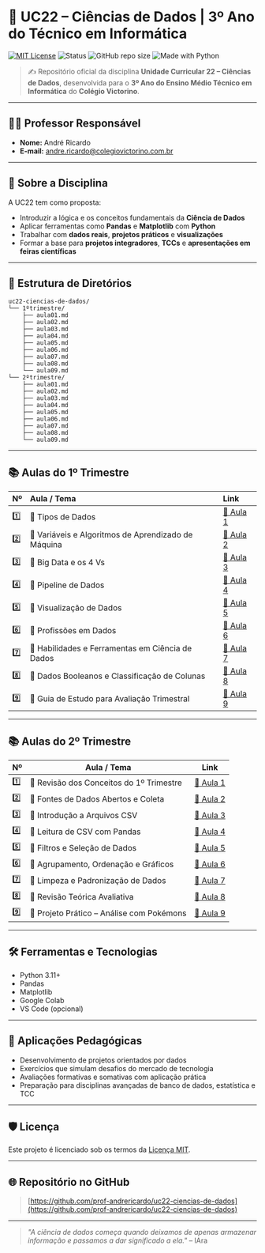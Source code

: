 # 🧠 UC22 – Ciências de Dados | 3º Ano do Técnico em Informática

[![MIT License](https://img.shields.io/badge/license-MIT-blue.svg)](LICENSE)
![Status](https://img.shields.io/badge/status-em%20desenvolvimento-yellow)
![GitHub repo size](https://img.shields.io/github/repo-size/prof-andrericardo/uc22-ciencias-de-dados)
![Made with Python](https://img.shields.io/badge/made%20with-Python%203.11-blue?logo=python&logoColor=white)

> ✍️ Repositório oficial da disciplina **Unidade Curricular 22 – Ciências de Dados**, desenvolvida para o **3º Ano do Ensino Médio Técnico em Informática** do **Colégio Victorino**.

---

## 👨‍🏫 Professor Responsável

- **Nome:** André Ricardo  
- **E-mail:** [andre.ricardo@colegiovictorino.com.br](mailto:andre.ricardo@colegiovictorino.com.br)

---

## 🧭 Sobre a Disciplina

A UC22 tem como proposta:

- Introduzir a lógica e os conceitos fundamentais da **Ciência de Dados**
- Aplicar ferramentas como **Pandas** e **Matplotlib** com **Python**
- Trabalhar com **dados reais**, **projetos práticos** e **visualizações**
- Formar a base para **projetos integradores**, **TCCs** e **apresentações em feiras científicas**

---

## 📁 Estrutura de Diretórios

```
uc22-ciencias-de-dados/
└── 1ºtrimestre/
    ├── aula01.md
    ├── aula02.md
    ├── aula03.md
    ├── aula04.md
    ├── aula05.md
    ├── aula06.md
    ├── aula07.md
    ├── aula08.md
    └── aula09.md
└── 2ºtrimestre/
    ├── aula01.md
    ├── aula02.md
    ├── aula03.md
    ├── aula04.md
    ├── aula05.md
    ├── aula06.md
    ├── aula07.md
    ├── aula08.md
    └── aula09.md
```

---

## 📚 Aulas do 1º Trimestre

| Nº   | Aula / Tema                                        | Link                              |
| :--- | :------------------------------------------------- | :-------------------------------- |
| 1️⃣    | 📖 Tipos de Dados                                   | [🔗 Aula 1](1ºtrimestre/aula01.md) |
| 2️⃣    | 📖 Variáveis e Algoritmos de Aprendizado de Máquina | [🔗 Aula 2](1ºtrimestre/aula02.md) |
| 3️⃣    | 📖 Big Data e os 4 Vs                               | [🔗 Aula 3](1ºtrimestre/aula03.md) |
| 4️⃣    | 📖 Pipeline de Dados                                | [🔗 Aula 4](1ºtrimestre/aula04.md) |
| 5️⃣    | 📖 Visualização de Dados                            | [🔗 Aula 5](1ºtrimestre/aula05.md) |
| 6️⃣    | 📖 Profissões em Dados                              | [🔗 Aula 6](1ºtrimestre/aula06.md) |
| 7️⃣    | 📖 Habilidades e Ferramentas em Ciência de Dados    | [🔗 Aula 7](1ºtrimestre/aula07.md) |
| 8️⃣    | 📖 Dados Booleanos e Classificação de Colunas       | [🔗 Aula 8](1ºtrimestre/aula08.md) |
| 9️⃣    | 📖 Guia de Estudo para Avaliação Trimestral         | [🔗 Aula 9](1ºtrimestre/aula09.md) |

---

## 📚 Aulas do 2º Trimestre

| Nº | Aula / Tema | Link |
|:---|------|------|
| 1️⃣ | 📖 Revisão dos Conceitos do 1º Trimestre | [🔗 Aula 1](2ºtrimestre/aula01.md) |
| 2️⃣ | 📖 Fontes de Dados Abertos e Coleta | [🔗 Aula 2](2ºtrimestre/aula02.md) |
| 3️⃣ | 📖 Introdução a Arquivos CSV | [🔗 Aula 3](2ºtrimestre/aula03.md) |
| 4️⃣ | 📖 Leitura de CSV com Pandas | [🔗 Aula 4](2ºtrimestre/aula04.md) |
| 5️⃣ | 📖 Filtros e Seleção de Dados | [🔗 Aula 5](2ºtrimestre/aula05.md) |
| 6️⃣ | 📖 Agrupamento, Ordenação e Gráficos | [🔗 Aula 6](2ºtrimestre/aula06.md) |
| 7️⃣ | 📖 Limpeza e Padronização de Dados | [🔗 Aula 7](2ºtrimestre/aula07.md) |
| 8️⃣ | 📖 Revisão Teórica Avaliativa | [🔗 Aula 8](2ºtrimestre/aula08.md) |
| 9️⃣ | 📖 Projeto Prático – Análise com Pokémons | [🔗 Aula 9](2ºtrimestre/aula09.md) |

---

## 🛠️ Ferramentas e Tecnologias

- Python 3.11+  
- Pandas  
- Matplotlib  
- Google Colab  
- VS Code (opcional)

---

## 📌 Aplicações Pedagógicas

- Desenvolvimento de projetos orientados por dados
- Exercícios que simulam desafios do mercado de tecnologia
- Avaliações formativas e somativas com aplicação prática
- Preparação para disciplinas avançadas de banco de dados, estatística e TCC

---

## 🛡️ Licença

Este projeto é licenciado sob os termos da [Licença MIT](LICENSE).

---

## 🌐 Repositório no GitHub

> [https://github.com/prof-andrericardo/uc22-ciencias-de-dados](https://github.com/prof-andrericardo/uc22-ciencias-de-dados)

---

> _"A ciência de dados começa quando deixamos de apenas armazenar informação e passamos a dar significado a ela."_ – IAra
